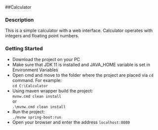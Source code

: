 
##Calculator

### Description

This is a simple calculator with a web interface. 
Calculator operates with integers and floating point numbers.

### Getting Started

* Download the project on your PC
* Make sure that JDK 11 is installed and JAVA_HOME variable is set in Environment Variables
* Open cmd and move to the folder where the project are placed via ```cd``` command. For example:  
  ```cd C:\Calculator```
* Using maven wrapper build the project:  
  ```mvnw.cmd clean install```  
  or  
  ```.\mvnw.cmd clean install```
* Run the project:  
  ```./mvnw spring-boot:run```
* Open your browser and enter the address ```localhost:8080```
